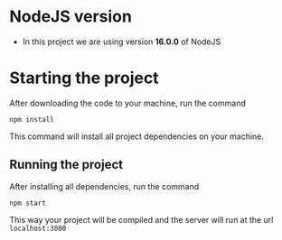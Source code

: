 # NodeJS version

- In this project we are using version **16.0.0** of NodeJS

# Starting the project

After downloading the code to your machine, run the command

```
npm install
```

This command will install all project dependencies on your machine.

## Running the project

After installing all dependencies, run the command

```
npm start
```

This way your project will be compiled and the server will run at the url `localhost:3000`
